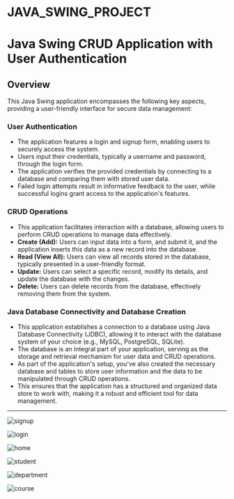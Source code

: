 # JAVA_SWING_PROJECT
# Java Swing CRUD Application with User Authentication

## Overview

This Java Swing application encompasses the following key aspects, providing a user-friendly interface for secure data management:

### User Authentication

- The application features a login and signup form, enabling users to securely access the system.
- Users input their credentials, typically a username and password, through the login form.
- The application verifies the provided credentials by connecting to a database and comparing them with stored user data.
- Failed login attempts result in informative feedback to the user, while successful logins grant access to the application's features.

  

### CRUD Operations

- This application facilitates interaction with a database, allowing users to perform CRUD operations to manage data effectively.
- **Create (Add):** Users can input data into a form, and submit it, and the application inserts this data as a new record into the database.
- **Read (View All):** Users can view all records stored in the database, typically presented in a user-friendly format.
- **Update:** Users can select a specific record, modify its details, and update the database with the changes.
- **Delete:** Users can delete records from the database, effectively removing them from the system.

### Java Database Connectivity and Database Creation

- This application establishes a connection to a database using Java Database Connectivity (JDBC), allowing it to interact with the database system of your choice (e.g., MySQL, PostgreSQL, SQLite).
- The database is an integral part of your application, serving as the storage and retrieval mechanism for user data and CRUD operations.
- As part of the application's setup, you've also created the necessary database and tables to store user information and the data to be manipulated through CRUD operations.
- This ensures that the application has a structured and organized data store to work with, making it a robust and efficient tool for data management.
- ---------------------------------------------------------------------------------------------------------------------------------------------------------------------
  ![signup](https://github.com/AmirAli078/JAVA_SWING_PROJECT/assets/123484766/21ea63c5-a2a6-49a6-8ed1-51bed46d5951)

![login](https://github.com/AmirAli078/JAVA_SWING_PROJECT/assets/123484766/1be25e32-5a56-4b55-a55e-89af60b8fd50)

![home](https://github.com/AmirAli078/JAVA_SWING_PROJECT/assets/123484766/96f52bef-785e-43f9-afd3-329bbe51da8a)

![student](https://github.com/AmirAli078/JAVA_SWING_PROJECT/assets/123484766/1bea34f8-61c2-41b4-bd25-521c9928f562)

![department](https://github.com/AmirAli078/JAVA_SWING_PROJECT/assets/123484766/6c4117d3-1c42-48cb-8df0-a9ee0cc5b648)

![course](https://github.com/AmirAli078/JAVA_SWING_PROJECT/assets/123484766/2b189790-aa28-4630-a1ed-c0a3dc4b6a8b)

